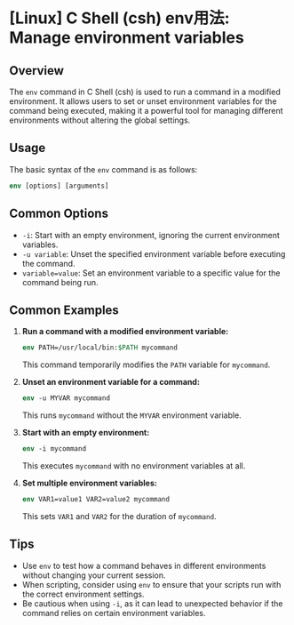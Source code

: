# [Linux] C Shell (csh) env用法: Manage environment variables

## Overview
The `env` command in C Shell (csh) is used to run a command in a modified environment. It allows users to set or unset environment variables for the command being executed, making it a powerful tool for managing different environments without altering the global settings.

## Usage
The basic syntax of the `env` command is as follows:

```csh
env [options] [arguments]
```

## Common Options
- `-i`: Start with an empty environment, ignoring the current environment variables.
- `-u variable`: Unset the specified environment variable before executing the command.
- `variable=value`: Set an environment variable to a specific value for the command being run.

## Common Examples

1. **Run a command with a modified environment variable:**
   ```csh
   env PATH=/usr/local/bin:$PATH mycommand
   ```
   This command temporarily modifies the `PATH` variable for `mycommand`.

2. **Unset an environment variable for a command:**
   ```csh
   env -u MYVAR mycommand
   ```
   This runs `mycommand` without the `MYVAR` environment variable.

3. **Start with an empty environment:**
   ```csh
   env -i mycommand
   ```
   This executes `mycommand` with no environment variables at all.

4. **Set multiple environment variables:**
   ```csh
   env VAR1=value1 VAR2=value2 mycommand
   ```
   This sets `VAR1` and `VAR2` for the duration of `mycommand`.

## Tips
- Use `env` to test how a command behaves in different environments without changing your current session.
- When scripting, consider using `env` to ensure that your scripts run with the correct environment settings.
- Be cautious when using `-i`, as it can lead to unexpected behavior if the command relies on certain environment variables.